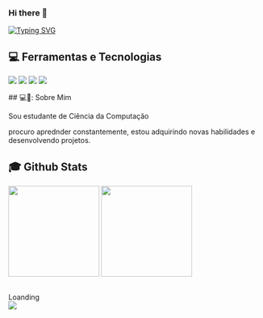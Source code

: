 ### Hi there 👋

<!--
**FelipeVanceto07/FelipeVanceto07** is a ✨ _special_ ✨ repository because its `README.md` (this file) appears on your GitHub profile.

Here are some ideas to get you started:

- 🔭 I’m currently working on ...
- 🌱 I’m currently learning ...
- 👯 I’m looking to collaborate on ...
- 🤔 I’m looking for help with ...
- 💬 Ask me about ...
- 📫 How to reach me: ...
- 😄 Pronouns: ...
- ⚡ Fun fact: ...
-->
<a href="https://git.io/typing-svg"><img src="https://readme-typing-svg.herokuapp.com?font=arial&pause=1000&random=false&width=435&lines=eae++tranquilo%3F+Sou+o+Felipe+Vanceto......." alt="Typing SVG" /></a>
##  💻 Ferramentas e Tecnologias
<img src="https://img.shields.io/badge/HTML5-f56320?style=for-the-badge&logo=html5&logoColor=white" target="_blank"></a>
  <img src="https://img.shields.io/badge/Css-2079f5?style=for-the-badge&logo=css3&logoColor=white" target="_blank"></a>
  <img src="https://img.shields.io/badge/java-script-d0d02f?style=for-the-badge&logo=javascript&logoColor=black" target="_blank"></a>
  <img src="https://img.shields.io/badge/Java-1a1e21?style=for-the-badge&logo=github&logoColor=white" target="_blank"></a>
 </div>
## 💻🧙: Sobre Mim
<div>
  <p>Sou estudante de Ciência da Computação  </p>
</div>
procuro aprednder constantemente, estou  adquirindo novas habilidades e desenvolvendo projetos.<br>

 ## :mortar_board: Github Stats
<div>
  <a href="https://github.com/FelipeVanceto07"></a>
  <img height="180em" src="https://github-readme-stats.vercel.app/api?username=FelipeVanceto07&show_icons=true&theme=dracula&include_all_commits=true&count_private=true"/>
  <img height="180em" src="https://github-readme-stats.vercel.app/api/top-langs/?username=FelipeVanceto07&layout=compact&langs_count=7&theme=dracula"/>
</div>

##
<div>
Loanding   
</div>
<div>
  <picture align="center"> 
    <img src="https://github.com/guuhferiani/guuhferiani/blob/main/snake-svg.svg">
  </picture
</div>

